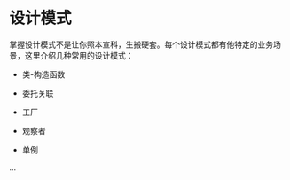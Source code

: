 # 设计模式

掌握设计模式不是让你照本宣科，生搬硬套。每个设计模式都有他特定的业务场景，这里介绍几种常用的设计模式：

- 类-构造函数

- 委托关联

- 工厂

- 观察者

- 单例

...
